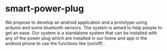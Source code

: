 # smart-power-plug
We propose to develop an android application and a prototype using ardunio and some bluetooth sensors. The system is aimed to help people to get an ease. Our system is a standalone system that can be installed with any of the power plug which are installed in our home and app in the android phone to use the functions like (on/off) .
